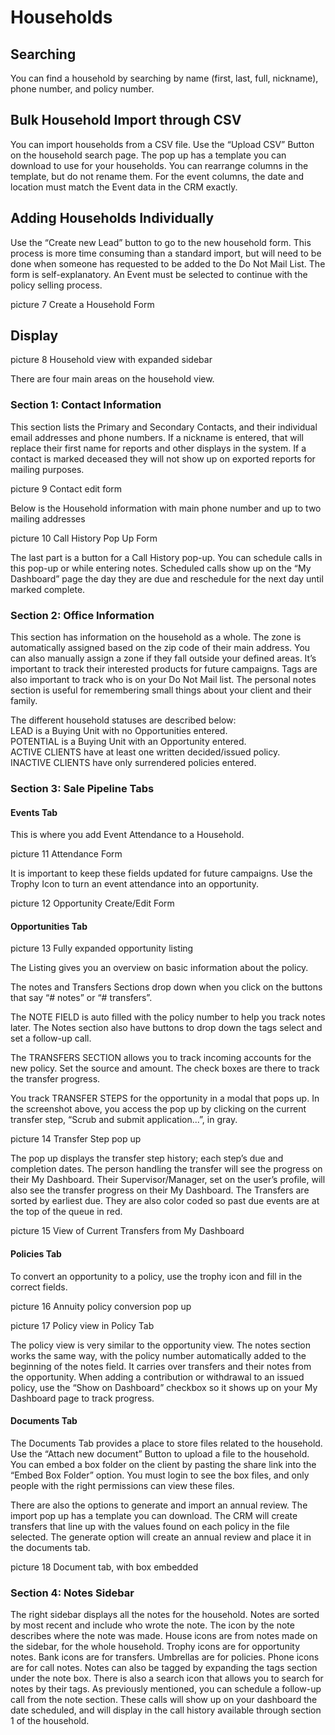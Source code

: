 # Households

## Searching

You can find a household by searching by name \(first, last, full, nickname\), phone number, and policy number.

## Bulk Household Import through CSV

You can import households from a CSV file. Use the “Upload CSV” Button on the household search page. The pop up has a template you can download to use for your households. You can rearrange columns in the template, but do not rename them. For the event columns, the date and location must match the Event data in the CRM exactly.

## Adding Households Individually

Use the “Create new Lead” button to go to the new household form. This process is more time consuming than a standard import, but will need to be done when someone has requested to be added to the Do Not Mail List. The form is self-explanatory. An Event must be selected to continue with the policy selling process.

picture 7 Create a Household Form

## Display

picture 8 Household view with expanded sidebar

There are four main areas on the household view.

### Section 1: Contact Information

This section lists the Primary and Secondary Contacts, and their individual email addresses and phone numbers. If a nickname is entered, that will replace their first name for reports and other displays in the system. If a contact is marked deceased they will not show up on exported reports for mailing purposes.

picture 9 Contact edit form

Below is the Household information with main phone number and up to two mailing addresses

picture 10 Call History Pop Up Form

The last part is a button for a Call History pop-up. You can schedule calls in this pop-up or while entering notes. Scheduled calls show up on the “My Dashboard” page the day they are due and reschedule for the next day until marked complete.

### Section 2: Office Information

This section has information on the household as a whole. The zone is automatically assigned based on the zip code of their main address. You can also manually assign a zone if they fall outside your defined areas. It’s important to track their interested products for future campaigns. Tags are also important to track who is on your Do Not Mail list. The personal notes section is useful for remembering small things about your client and their family.

The different household statuses are described below:  
LEAD is a Buying Unit with no Opportunities entered.  
POTENTIAL is a Buying Unit with an Opportunity entered.  
ACTIVE CLIENTS have at least one written decided/issued policy.   
INACTIVE CLIENTS have only surrendered policies entered.

### Section 3: Sale Pipeline Tabs

#### Events Tab

This is where you add Event Attendance to a Household.

picture 11 Attendance Form

It is important to keep these fields updated for future campaigns. Use the Trophy Icon to turn an event attendance into an opportunity.

picture 12 Opportunity Create/Edit Form

#### Opportunities Tab

picture 13 Fully expanded opportunity listing

The Listing gives you an overview on basic information about the policy.

The notes and Transfers Sections drop down when you click on the buttons that say “\# notes” or “\# transfers”.

The NOTE FIELD is auto filled with the policy number to help you track notes later. The Notes section also have buttons to drop down the tags select and set a follow-up call.

The TRANSFERS SECTION allows you to track incoming accounts for the new policy. Set the source and amount. The check boxes are there to track the transfer progress.

You track TRANSFER STEPS for the opportunity in a modal that pops up. In the screenshot above, you access the pop up by clicking on the current transfer step, “Scrub and submit application...”, in gray.

picture 14 Transfer Step pop up

The pop up displays the transfer step history; each step’s due and completion dates. The person handling the transfer will see the progress on their My Dashboard. Their Supervisor/Manager, set on the user’s profile, will also see the transfer progress on their My Dashboard. The Transfers are sorted by earliest due. They are also color coded so past due events are at the top of the queue in red.

picture 15 View of Current Transfers from My Dashboard

#### Policies Tab

To convert an opportunity to a policy, use the trophy icon and fill in the correct fields.

picture 16 Annuity policy conversion pop up

picture 17 Policy view in Policy Tab

The policy view is very similar to the opportunity view. The notes section works the same way, with the policy number automatically added to the beginning of the notes field. It carries over transfers and their notes from the opportunity. When adding a contribution or withdrawal to an issued policy, use the “Show on Dashboard” checkbox so it shows up on your My Dashboard page to track progress.

#### Documents Tab

The Documents Tab provides a place to store files related to the household. Use the “Attach new document” Button to upload a file to the household. You can embed a box folder on the client by pasting the share link into the “Embed Box Folder” option. You must login to see the box files, and only people with the right permissions can view these files.

There are also the options to generate and import an annual review. The import pop up has a template you can download. The CRM will create transfers that line up with the values found on each policy in the file selected. The generate option will create an annual review and place it in the documents tab.

picture 18 Document tab, with box embedded

### Section 4: Notes Sidebar

The right sidebar displays all the notes for the household. Notes are sorted by most recent and include who wrote the note. The icon by the note describes where the note was made. House icons are from notes made on the sidebar, for the whole household. Trophy icons are for opportunity notes. Bank icons are for transfers. Umbrellas are for policies. Phone icons are for call notes. Notes can also be tagged by expanding the tags section under the note box. There is also a search icon that allows you to search for notes by their tags. As previously mentioned, you can schedule a follow-up call from the note section. These calls will show up on your dashboard the date scheduled, and will display in the call history available through section 1 of the household.

